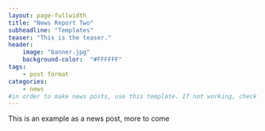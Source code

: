 ```yaml
---
layout: page-fullwidth
title: "News Report Two"
subheadline: "Templates"
teaser: "This is the teaser."
header:
    image: "banner.jpg"
    background-color:  "#FFFFFF"
tags:
    - post format
categories:
    - news
#in order to make news posts, use this template. If not working, check that categories is equal to news, not News
---
```



This is an example as a news post, more to come
